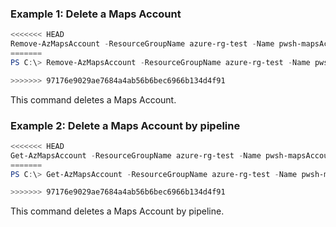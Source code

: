 ### Example 1: Delete a Maps Account
```powershell
<<<<<<< HEAD
Remove-AzMapsAccount -ResourceGroupName azure-rg-test -Name pwsh-mapsAccount01
=======
PS C:\> Remove-AzMapsAccount -ResourceGroupName azure-rg-test -Name pwsh-mapsAccount01

>>>>>>> 97176e9029ae7684a4ab56b6bec6966b134d4f91
```

This command deletes a Maps Account.

### Example 2: Delete a Maps Account by pipeline
```powershell
<<<<<<< HEAD
Get-AzMapsAccount -ResourceGroupName azure-rg-test -Name pwsh-mapsAccount02 | Remove-AzMapsAccount
=======
PS C:\> Get-AzMapsAccount -ResourceGroupName azure-rg-test -Name pwsh-mapsAccount02 | Remove-AzMapsAccount

>>>>>>> 97176e9029ae7684a4ab56b6bec6966b134d4f91
```

This command deletes a Maps Account by pipeline.

